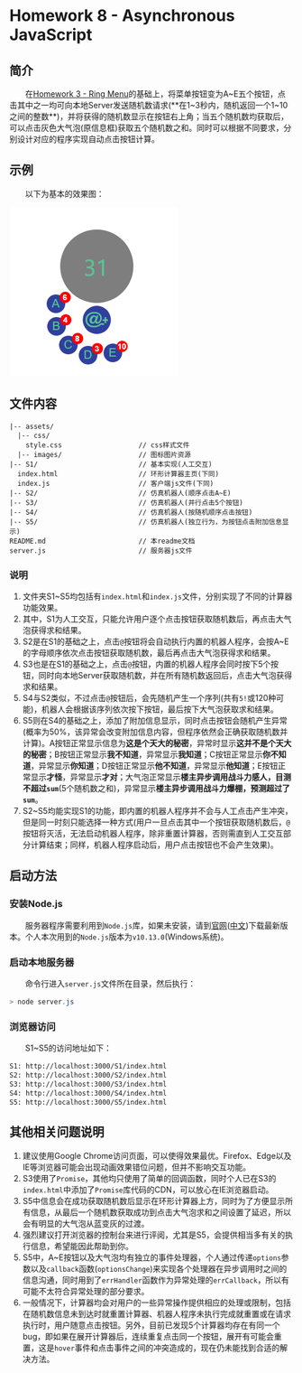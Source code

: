 # Homework 8 - Asynchronous JavaScript

## 简介

　　在[Homework 3 - Ring Menu](https://reganfan.github.io/LearningWeb2.0/docs/Homework-3-Ring-Menu/index.html)的基础上，将菜单按钮变为A~E五个按钮，点击其中之一均可向本地Server发送随机数请求(**在1~3秒内，随机返回一个1~10之间的整数**)，并将获得的随机数显示在按钮右上角；当五个随机数均获取后，可以点击灰色大气泡(原信息框)获取五个随机数之和。同时可以根据不同要求，分别设计对应的程序实现自动点击按钮计算。

## 示例

　　以下为基本的效果图：

![output for S1](./output/output.png)

## 文件内容

```
|-- assets/
  |-- css/
    style.css                   // css样式文件
  |-- images/                   // 图标图片资源
|-- S1/                         // 基本实现(人工交互)
  index.html                    // 环形计算器主页(下同)
  index.js                      // 客户端js文件(下同)
|-- S2/                         // 仿真机器人(顺序点击A~E)
|-- S3/                         // 仿真机器人(并行点击5个按钮)
|-- S4/                         // 仿真机器人(按随机顺序点击按钮)
|-- S5/                         // 仿真机器人(独立行为，为按钮点击附加信息显示)
README.md                       // 本readme文档
server.js                       // 服务器js文件
```

### 说明

1. 文件夹S1~S5均包括有`index.html`和`index.js`文件，分别实现了不同的计算器功能效果。
2. 其中，S1为人工交互，只能允许用户逐个点击按钮获取随机数后，再点击大气泡获得求和结果。
3. S2是在S1的基础之上，点击`@`按钮将会自动执行内置的机器人程序，会按A~E的字母顺序依次点击按钮获取随机数，最后再点击大气泡获得求和结果。
4. S3也是在S1的基础之上，点击`@`按钮，内置的机器人程序会同时按下5个按钮，同时向本地Server获取随机数，并在所有随机数返回后，点击大气泡获得求和结果。
5. S4与S2类似，不过点击`@`按钮后，会先随机产生一个序列(共有`5!`或120种可能)，机器人会根据该序列依次按下按钮，最后按下大气泡获取求和结果。
6. S5则在S4的基础之上，添加了附加信息显示，同时点击按钮会随机产生异常(概率为50%，该异常会改变附加信息内容，但程序依然会正确获取随机数并计算)。A按钮正常显示信息为**这是个天大的秘密**，异常时显示**这并不是个天大的秘密**；B按钮正常显示**我不知道**，异常显示**我知道**；C按钮正常显示**你不知道**，异常显示**你知道**；D按钮正常显示**他不知道**，异常显示**他知道**；E按钮正常显示**才怪**，异常显示**才对**；大气泡正常显示**楼主异步调用战斗力感人，目测不超过`sum`**(5个随机数之和)，异常显示**楼主异步调用战斗力爆棚，预测超过了`sum`**。
7. S2~S5均能实现S1的功能，即内置的机器人程序并不会与人工点击产生冲突，但是同一时刻只能选择一种方式(用户一旦点击其中一个按钮获取随机数后，`@`按钮将灭活，无法启动机器人程序，除非重置计算器，否则需直到人工交互部分计算结束；同样，机器人程序启动后，用户点击按钮也不会产生效果)。

## 启动方法

### 安装Node.js

　　服务器程序需要利用到`Node.js`库，如果未安装，请到[官网](https://nodejs.org/en/)([中文](http://nodejs.cn/))下载最新版本。个人本次用到的`Node.js`版本为`v10.13.0`(Windows系统)。

### 启动本地服务器

　　命令行进入`server.js`文件所在目录，然后执行：

```powershell
> node server.js
```

### 浏览器访问

　　S1~S5的访问地址如下：

```
S1: http://localhost:3000/S1/index.html
S2: http://localhost:3000/S2/index.html
S3: http://localhost:3000/S3/index.html
S4: http://localhost:3000/S4/index.html
S5: http://localhost:3000/S5/index.html
```

## 其他相关问题说明

1. 建议使用Google Chrome访问页面，可以使得效果最优。Firefox、Edge以及IE等浏览器可能会出现动画效果错位问题，但并不影响交互功能。
2. S3使用了`Promise`，其他均只使用了简单的回调函数，同时个人已在S3的`index.html`中添加了`Promise`库代码的CDN，可以放心在IE浏览器启动。
3. S5中信息会在成功获取随机数后显示在环形计算器上方，同时为了方便显示所有信息，从最后一个随机数获取成功到点击大气泡求和之间设置了延迟，所以会有明显的大气泡从蓝变灰的过渡。
4. 强烈建议打开浏览器的控制台来进行评阅，尤其是S5，会提供相当多有关的执行信息，希望能因此帮助到你。
5. S5中，A~E按钮以及大气泡均有独立的事件处理器，个人通过传递`options`参数以及`callback`函数(`optionsChange`)来实现各个处理器在异步调用时之间的信息沟通，同时用到了`errHandler`函数作为异常处理的`errCallback`，所以有可能不太符合异常处理的部分要求。
6. 一般情况下，计算器均会对用户的一些异常操作提供相应的处理或限制，包括在随机数信息未到达时就重置计算器、机器人程序未执行完成就重置或在请求执行时，用户随意点击按钮。另外，目前已发现5个计算器均存在有同一个bug，即如果在展开计算器后，连续重复点击同一个按钮，展开有可能会重置，这是`hover`事件和点击事件之间的冲突造成的，现在仍未能找到合适的解决方法。